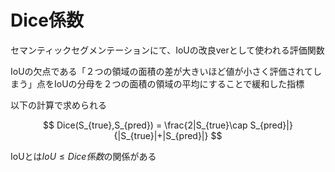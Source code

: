 # Dice係数

セマンティックセグメンテーションにて、IoUの改良verとして使われる評価関数

IoUの欠点である「２つの領域の面積の差が大きいほど値が小さく評価されてしまう」点をIoUの分母を２つの面積の領域の平均にすることで緩和した指標

以下の計算で求められる

$$
Dice(S_{true},S_{pred}) = \frac{2|S_{true}\cap S_{pred}|}{|S_{true}|+|S_{pred}|}
$$

IoUとは$IoU \leq Dice係数$の関係がある
